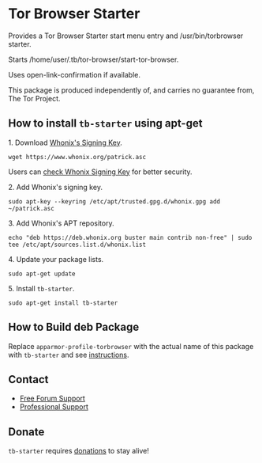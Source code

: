 # Tor Browser Starter #

Provides a Tor Browser Starter start menu entry and /usr/bin/torbrowser
starter.

Starts /home/user/.tb/tor-browser/start-tor-browser.

Uses open-link-confirmation if available.

This package is produced independently of, and carries no guarantee from,
The Tor Project.
## How to install `tb-starter` using apt-get ##

1\. Download [Whonix's Signing Key]().

```
wget https://www.whonix.org/patrick.asc
```

Users can [check Whonix Signing Key](https://www.whonix.org/wiki/Whonix_Signing_Key) for better security.

2\. Add Whonix's signing key.

```
sudo apt-key --keyring /etc/apt/trusted.gpg.d/whonix.gpg add ~/patrick.asc
```

3\. Add Whonix's APT repository.

```
echo "deb https://deb.whonix.org buster main contrib non-free" | sudo tee /etc/apt/sources.list.d/whonix.list
```

4\. Update your package lists.

```
sudo apt-get update
```

5\. Install `tb-starter`.

```
sudo apt-get install tb-starter
```

## How to Build deb Package ##

Replace `apparmor-profile-torbrowser` with the actual name of this package with `tb-starter` and see [instructions](https://www.whonix.org/wiki/Dev/Build_Documentation/apparmor-profile-torbrowser).

## Contact ##

* [Free Forum Support](https://forums.whonix.org)
* [Professional Support](https://www.whonix.org/wiki/Professional_Support)

## Donate ##

`tb-starter` requires [donations](https://www.whonix.org/wiki/Donate) to stay alive!
